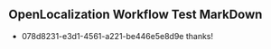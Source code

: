 ## OpenLocalization Workflow Test MarkDown
* 078d8231-e3d1-4561-a221-be446e5e8d9e thanks!

<!--HONumber=Aug16_HO1-->


